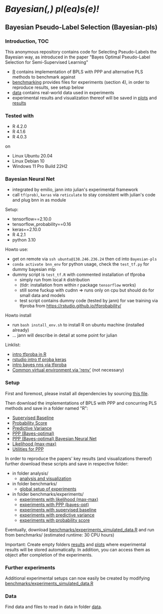 
# *Bayesian(,) pl(ea)s(e)!*

## Bayesian Pseudo-Label Selection (Bayesian-pls) 



### Introduction, TOC
This anonymous repository contains code for Selecting Pseudo-Labels the Bayesian way, as introduced in the paper "Bayes Optimal Pseudo-Label Selection for Semi-Supervised Learning"

* [R](R) contains implementation of BPLS with PPP and alternative PLS methods to benchmark against
* [benchmarking](benchmarking) provides files for experiments (section 4), in order to reproduce results, see setup below
* [data](data) contains real-world data used in experiments
* experimental results and visualization thereof will be saved in [plots](plots) and [results](results) 


### Tested with

- R 4.2.0
- R 4.1.6
- R 4.0.3

on
- Linux Ubuntu 20.04
- Linux Debian 10
- Windows 11 Pro Build 22H2 

### Bayesian Neural Net 

* integrated by emilio, jann into julian's experimental framework
* call `tf(prob)`, `keras` via `reticulate` to stay consistent with julian's code and plug bnn in as module

Setup: 

* tensorflow==2.10.0
* tensorflow_probability==0.16
* keras==2.10.0 
* R 4.2.1 
* python 3.10


Howto use:

* get on remote via `ssh ubuntu@138.246.236.24` then cd into `Bayesian-pls`
* `conda activate bnn_env` for python usage, check the `test_tf.py` for dummy bayesian mlp 
* dummy script is `test_tf.R` with commented installation of tfproba 
    * simply run from local `R` distribution
    * (tldr: installation from within r package `tensorflow` works)
    * still some fuckup with cudnn => runs only on cpu but should do for small data and models
    * test script contains dummy code (tested by jann) for vae training via tfproba from https://rstudio.github.io/tfprobability/

Howto install

* run `bash install_env.sh` to install R on ubuntu machine (installed already)
* ... jann will describe in detail at some point for julian

Linklist:

* [intro tfproba in R](https://blogs.rstudio.com/ai/posts/2019-01-08-getting-started-with-tf-probability/)
* [rstudio intro tf proba keras](https://rstudio.github.io/tfprobability/)
* [intro bayes nns via tfproba](https://towardsdatascience.com/introduction-to-tensorflow-probability-6d5871586c0e)
* [Common virtual environment via 'renv'](https://alexweston013.medium.com/how-to-set-up-an-r-python-virtual-environment-using-renv-483f67d76206) (not necessary)
### Setup

First and foremost, please install all dependencies by sourcing [this file](_setup_session.R).

Then download the implementations of BPLS with PPP and concurring PLS methods and save in a folder named "R":

* [Supervised Baseline](R/standard_supervised.R)
* [Probability Score](R/standard_self_training_conf.R)
* [Predictive Variance](R/standard_self_training.R)
* [PPP (Bayes-optimal)](R/diff_marg_likelihood_pred_ext.R)
* [PPP (Bayes-optimal) Bayesian Neural Net](R/diff_marg_likelihood_pred_ext_bnn.R)
* [Likelihood (max-max)](R/diff_marg_likelihood_pred.R)
* [Utilities for PPP](R/utils_diff_marg_likelihood.R)


In order to reproduce the papers' key results (and visualizations thereof) further download these scripts and save in respective folder:

* in folder analysis/
    * [analysis and visualization](analyze/analyze.R) 
* in folder benchmarks/
    * [global setup of experiments](benchmarks/run_benchmarks_simulated_data_p=60.R)
* in folder benchmarks/experiments/
    * [experiments with likelihood (max-max)](benchmarks/experiments/benchmark-dml-pred.R)
    * [experiments with PPP (bayes-opt)](benchmarks/experiments/benchmark-dml-pred-ext.R)
    * [experiments with supervised baseline](benchmarks/experiments/_benchmark-standard-supervised.R)
    * [experiments with predictive variance](benchmarks/experiments/_benchmark-standard-self-training.R)
    * [experiments with probability score](benchmarks/experiments/_benchmark-standard-self-training_conf.R)


Eventually, download [benchmarks/experiments_simulated_data.R](benchmarks/experiments_simulated_data.R) and run from benchmarks/ (estimated runtime: 30 CPU hours)

Important: Create empty folders [results](results) and [plots](plots) where experimental results will be stored automatically. In addition, you can access them as object after completion of the experiments.


### Further experiments

Additional experimental setups can now easily be created by modifying [benchmarks/experiments_simulated_data.R](benchmarks/experiments_simulated_data.R)


### Data

Find data and files to read in data in folder [data](data). 



